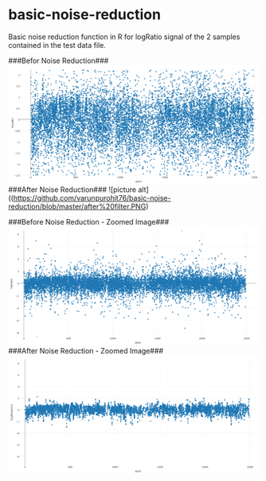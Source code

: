 # basic-noise-reduction
Basic noise reduction function in R for logRatio signal of the 2 samples contained in the test data file.

###Befor Noise Reduction###
![picture alt](https://github.com/varunpurohit76/basic-noise-reduction/blob/master/before%20filter.PNG)
###After Noise Reduction###
![picture alt]((https://github.com/varunpurohit76/basic-noise-reduction/blob/master/after%20filter.PNG)

###Before Noise Reduction - Zoomed Image###
![picture alt](https://github.com/varunpurohit76/basic-noise-reduction/blob/master/before%20filter%20zoom%20out.PNG)
###After Noise Reduction - Zoomed Image###
![picture alt](https://github.com/varunpurohit76/basic-noise-reduction/blob/master/after%20filter%20zoom%20out.PNG)
